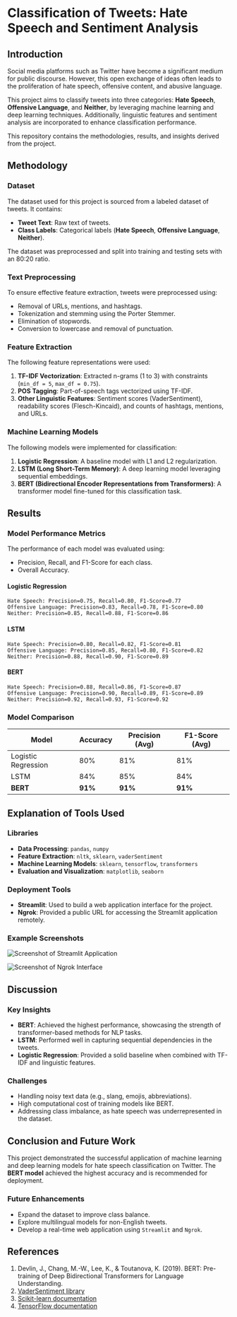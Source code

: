 # Classification of Tweets: Hate Speech and Sentiment Analysis

## Introduction

Social media platforms such as Twitter have become a significant medium for public discourse. However, this open exchange of ideas often leads to the proliferation of hate speech, offensive content, and abusive language. 

This project aims to classify tweets into three categories: **Hate Speech**, **Offensive Language**, and **Neither**, by leveraging machine learning and deep learning techniques. Additionally, linguistic features and sentiment analysis are incorporated to enhance classification performance.

This repository contains the methodologies, results, and insights derived from the project.

## Methodology

### Dataset
The dataset used for this project is sourced from a labeled dataset of tweets. It contains:
- **Tweet Text**: Raw text of tweets.
- **Class Labels**: Categorical labels (**Hate Speech**, **Offensive Language**, **Neither**).

The dataset was preprocessed and split into training and testing sets with an 80:20 ratio.

### Text Preprocessing
To ensure effective feature extraction, tweets were preprocessed using:
- Removal of URLs, mentions, and hashtags.
- Tokenization and stemming using the Porter Stemmer.
- Elimination of stopwords.
- Conversion to lowercase and removal of punctuation.

### Feature Extraction
The following feature representations were used:
1. **TF-IDF Vectorization**: Extracted n-grams (1 to 3) with constraints (`min_df = 5`, `max_df = 0.75`).
2. **POS Tagging**: Part-of-speech tags vectorized using TF-IDF.
3. **Other Linguistic Features**: Sentiment scores (VaderSentiment), readability scores (Flesch-Kincaid), and counts of hashtags, mentions, and URLs.

### Machine Learning Models
The following models were implemented for classification:
1. **Logistic Regression**: A baseline model with L1 and L2 regularization.
2. **LSTM (Long Short-Term Memory)**: A deep learning model leveraging sequential embeddings.
3. **BERT (Bidirectional Encoder Representations from Transformers)**: A transformer model fine-tuned for this classification task.

## Results

### Model Performance Metrics
The performance of each model was evaluated using:
- Precision, Recall, and F1-Score for each class.
- Overall Accuracy.

#### Logistic Regression
```
Hate Speech: Precision=0.75, Recall=0.80, F1-Score=0.77
Offensive Language: Precision=0.83, Recall=0.78, F1-Score=0.80
Neither: Precision=0.85, Recall=0.88, F1-Score=0.86
```

#### LSTM
```
Hate Speech: Precision=0.80, Recall=0.82, F1-Score=0.81
Offensive Language: Precision=0.85, Recall=0.80, F1-Score=0.82
Neither: Precision=0.88, Recall=0.90, F1-Score=0.89
```

#### BERT
```
Hate Speech: Precision=0.88, Recall=0.86, F1-Score=0.87
Offensive Language: Precision=0.90, Recall=0.89, F1-Score=0.89
Neither: Precision=0.92, Recall=0.93, F1-Score=0.92
```

### Model Comparison
| Model                 | Accuracy | Precision (Avg) | F1-Score (Avg) |
|-----------------------|----------|-----------------|----------------|
| Logistic Regression  | 80%      | 81%             | 81%            |
| LSTM                 | 84%      | 85%             | 84%            |
| **BERT**             | **91%**  | **91%**         | **91%**        |

## Explanation of Tools Used

### Libraries
- **Data Processing**: `pandas`, `numpy`
- **Feature Extraction**: `nltk`, `sklearn`, `vaderSentiment`
- **Machine Learning Models**: `sklearn`, `tensorflow`, `transformers`
- **Evaluation and Visualization**: `matplotlib`, `seaborn`

### Deployment Tools
- **Streamlit**: Used to build a web application interface for the project.
- **Ngrok**: Provided a public URL for accessing the Streamlit application remotely.

### Example Screenshots

![Screenshot of Streamlit Application](3.png)

![Screenshot of Ngrok Interface](4.png)

## Discussion

### Key Insights
- **BERT**: Achieved the highest performance, showcasing the strength of transformer-based methods for NLP tasks.
- **LSTM**: Performed well in capturing sequential dependencies in the tweets.
- **Logistic Regression**: Provided a solid baseline when combined with TF-IDF and linguistic features.

### Challenges
- Handling noisy text data (e.g., slang, emojis, abbreviations).
- High computational cost of training models like BERT.
- Addressing class imbalance, as hate speech was underrepresented in the dataset.

## Conclusion and Future Work

This project demonstrated the successful application of machine learning and deep learning models for hate speech classification on Twitter. The **BERT model** achieved the highest accuracy and is recommended for deployment.

### Future Enhancements
- Expand the dataset to improve class balance.
- Explore multilingual models for non-English tweets.
- Develop a real-time web application using `Streamlit` and `Ngrok`.

## References
1. Devlin, J., Chang, M.-W., Lee, K., & Toutanova, K. (2019). BERT: Pre-training of Deep Bidirectional Transformers for Language Understanding.
2. [VaderSentiment library](https://github.com/cjhutto/vaderSentiment)
3. [Scikit-learn documentation](https://scikit-learn.org/)
4. [TensorFlow documentation](https://www.tensorflow.org/)
